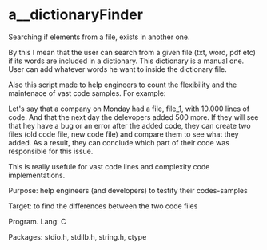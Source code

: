 # a__dictionaryFinder

Searching if elements from a file, exists in another one.

By this I mean that the user can search from a given file (txt, word, pdf etc) if its words are included in a dictionary.
This dictionary is a manual one. User can add whatever words he want to inside the dictionary file.

Also this script made to help engineers to count the flexibility and the maintenace of vast code samples.
For example:

Let's say that a company on Monday had a file, file_1, with 10.000 lines of code. And that the next day the delevopers added 500 more.
If they will see that hey have a bug or an error after the added code, they can create two files (old code file, new code file) and compare them to see what they added. As a result, they can conclude which part of their code was responsible for this issue.

This is really usefule for vast code lines and complexity code implementations.

Purpose: help engineers (and developers) to testify their codes-samples

Target: to find the differences between the two code files

Program. Lang: C

Packages: stdio.h, stdilb.h, string.h, ctype

